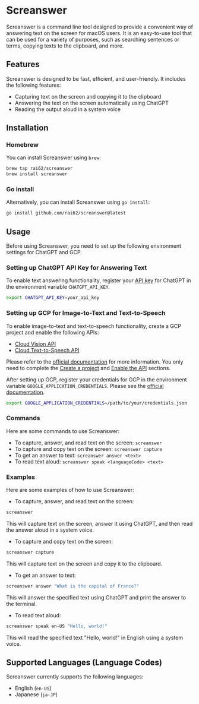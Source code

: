 # Screanswer

Screanswer is a command line tool designed to provide a convenient way of answering text on the screen for macOS users.
It is an easy-to-use tool that can be used for a variety of purposes, such as searching sentences or terms, copying texts to the clipboard, and more.

## Features

Screanswer is designed to be fast, efficient, and user-friendly. It includes the following features:

- Capturing text on the screen and copying it to the clipboard
- Answering the text on the screen automatically using ChatGPT
- Reading the output aloud in a system voice

## Installation

### Homebrew

You can install Screanswer using `brew`:

```sh
brew tap rai62/screanswer
brew install screanswer
```

### Go install

Alternatively, you can install Screanswer using `go install`:

```sh
go install github.com/rai62/screanswer@latest
```

## Usage

Before using Screanswer, you need to set up the following environment settings for ChatGPT and GCP.

### Setting up ChatGPT API Key for Answering Text

To enable text answering functionality, register your [API key](https://platform.openai.com/account/api-keys) for ChatGPT in the environment variable `CHATGPT_API_KEY`.

```sh
export CHATGPT_API_KEY=your_api_key
```

### Setting up GCP for Image-to-Text and Text-to-Speech

To enable image-to-text and text-to-speech functionality, create a GCP project and enable the following APIs:

- [Cloud Vision API](https://console.cloud.google.com/apis/api/vision.googleapis.com)
- [Cloud Text-to-Speech API](https://console.cloud.google.com/apis/api/texttospeech.googleapis.com)

Please refer to the [official documentation](https://cloud.google.com/vision/docs/setup) for more information.
You only need to complete the [Create a project](https://cloud.google.com/vision/docs/setup#project) and [Enable the API](https://cloud.google.com/vision/docs/setup#api) sections.

After setting up GCP, register your credentials for GCP in the environment variable `GOOGLE_APPLICATION_CREDENTIALS`.
Please see the [official documentation](https://cloud.google.com/docs/authentication/application-default-credentials).

```sh
export GOOGLE_APPLICATION_CREDENTIALS=/path/to/your/credentials.json
```

### Commands

Here are some commands to use Screanswer:

- To capture, answer, and read text on the screen: `screanswer`
- To capture and copy text on the screen: `screanswer capture`
- To get an answer to text: `screanswer answer <text>`
- To read text aloud: `screanswer speak <languageCode> <text>`

### Examples

Here are some examples of how to use Screanswer:

- To capture, answer, and read text on the screen:

```sh
screanswer
```

This will capture text on the screen, answer it using ChatGPT, and then read the answer aloud in a system voice.

- To capture and copy text on the screen:

```sh
screanswer capture
```

This will capture text on the screen and copy it to the clipboard.

- To get an answer to text:

```sh
screanswer answer "What is the capital of France?"
```

This will answer the specified text using ChatGPT and print the answer to the terminal.

- To read text aloud:

```sh
screanswer speak en-US "Hello, world!"
```

This will read the specified text "Hello, world!" in English using a system voice.

## Supported Languages (Language Codes)

Screanswer currently supports the following languages:

- English (`en-US`)
- Japanese (`ja-JP`)
